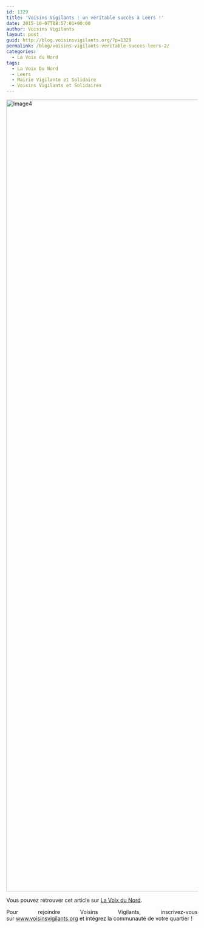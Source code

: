 ```yaml
---
id: 1329
title: 'Voisins Vigilants : un véritable succès à Leers !'
date: 2015-10-07T08:57:01+00:00
author: Voisins Vigilants
layout: post
guid: http://blog.voisinsvigilants.org/?p=1329
permalink: /blog/voisins-vigilants-veritable-succes-leers-2/
categories:
  - La Voix du Nord
tags:
  - La Voix Du Nord
  - Leers
  - Mairie Vigilante et Solidaire
  - Voisins Vigilants et Solidaires
---
```

[<img class="aligncenter size-full wp-image-1330" src="http://blog.voisinsvigilants.org/wp-content/uploads/2015/10/Image4.jpg" alt="Image4" width="953" height="2081" />](http://blog.voisinsvigilants.org/wp-content/uploads/2015/10/Image4.jpg)

<p style="text-align: justify;">
  Vous pouvez retrouver cet article sur <a href="http://www.lavoixdunord.fr/region/leers-la-reunion-publique-sur-le-dispositif-voisins-ia24b58795n3034641">La Voix du Nord</a>.
</p>

<p style="text-align: justify;">
  Pour rejoindre Voisins Vigilants, inscrivez-vous sur <a href="http://www.voisinsvigilants.org">www.voisinsvigilants.org</a> et intégrez la communauté de votre quartier !
</p>
